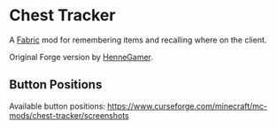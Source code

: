 # Chest Tracker
A [Fabric](https://fabricmc.net) mod for remembering items and recalling where on the client.

Original Forge version by [HenneGamer](https://www.curseforge.com/minecraft/mc-mods/chestcounter").

## Button Positions

Available button positions: https://www.curseforge.com/minecraft/mc-mods/chest-tracker/screenshots
